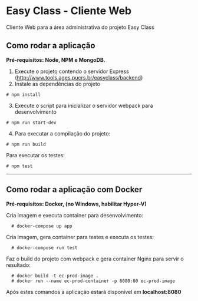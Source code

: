 # Easy Class - Cliente Web


Cliente Web para a área administrativa do projeto Easy Class

## Como rodar a aplicação

**Pré-requisitos: Node, NPM e MongoDB.** 

1. Execute o projeto contendo o servidor Express (http://www.tools.ages.pucrs.br/easyclass/backend)
2. Instale as dependências do projeto

````
# npm install
````

3. Execute o script para inicializar o servidor webpack para desenvolvimento

````
# npm run start-dev
````

4. Para executar a compilação do projeto:

````
# npm run build
````

Para executar os testes:

````
# npm test
````

---

## Como rodar a aplicação com Docker

**Pré-requisitos: Docker, (no Windows, habilitar Hyper-V)** 

Cria imagem e executa container para desenvolvimento:

````
  # docker-compose up app
````

Cria imagem, gera container para testes e executa os testes:

````
  # docker-compose run test
````

Faz o build do projeto com webpack e gera container Nginx para servir o resultado:

````
  # docker build -t ec-prod-image .
  # docker run --name ec-prod-container -p 8080:80 ec-prod-image
````

Após estes comandos a aplicação estará disponível em **localhost:8080**
